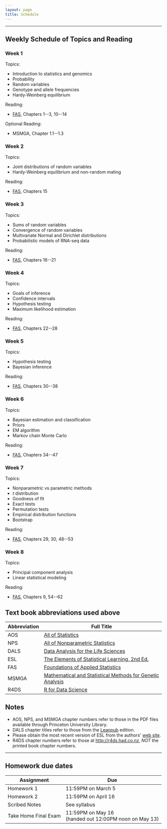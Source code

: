 ```yaml
---
layout: page
title: Schedule
---
```


---

## Weekly Schedule of Topics and Reading

### Week 1

Topics:  

- Introduction to statistics and genomics
- Probability
- Random variables
- Genotype and allele frequencies
- Hardy-Weinberg equilibrium

Reading:  

- [FAS](https://jdstorey.org/fas/index.html), Chapters 1--3, 10--14

Optional Reading:  

- MSMGA, Chapter 1.1--1.3

### Week 2

Topics:  

- Joint distributions of random variables
- Hardy-Weinberg equilibrium and non-random mating

Reading: 

- [FAS](https://jdstorey.org/fas/index.html), Chapters 15


### Week 3

Topics:  

- Sums of random variables
- Convergence of random variables
- Multivariate Normal and Dirichlet distributions
- Probabilistic models of RNA-seq data

Reading: 

- [FAS](https://jdstorey.org/fas/index.html), Chapters 16--21


### Week 4

Topics:  

- Goals of inference
- Confidence intervals
- Hypothesis testing
- Maximum likelihood estimation

Reading: 

- [FAS](https://jdstorey.org/fas/index.html), Chapters 22--28

### Week 5

Topics:  

- Hypothesis testing
- Bayesian inference

Reading: 

- [FAS](https://jdstorey.org/fas/index.html), Chapters 30--38

### Week 6

Topics:  

- Bayesian estimation and classification
- Priors
- EM algorithm
- Markov chain Monte Carlo

Reading: 

- [FAS](https://jdstorey.org/fas/index.html), Chapters 34--47

### Week 7

Topics:  

- Nonparametric vs parametric methods
- *t* distribution
- Goodness of fit
- Exact tests
- Permutation tests
- Empirical distribution functions
- Bootstrap

Reading: 

- [FAS](https://jdstorey.org/fas/index.html), Chapters 29, 30, 48--53

### Week 8

Topics:  

- Principal component analysis
- Linear statistical modeling

Reading: 

- [FAS](https://jdstorey.org/fas/index.html), Chapters 9, 54--62


## Text book abbreviations used above

| Abbreviation | Full Title |
| ---- | ---------- |
AOS | [All of Statistics](https://pulsearch.princeton.edu/catalog/8865289)
NPS | [All of Nonparametric Statistics](https://pulsearch.princeton.edu/catalog/6402948)
DALS | [Data Analysis for the Life Sciences](https://leanpub.com/dataanalysisforthelifesciences)
ESL | [The Elements of Statistical Learning, 2nd Ed.](http://statweb.stanford.edu/~tibs/ElemStatLearn/)
FAS | [Foundations of Applied Statistics](https://jdstorey.github.io/fas/)
MSMGA | [Mathematical and Statistical Methods for Genetic Analysis](https://catalog.princeton.edu/catalog/1170367)
R4DS | [R for Data Science](http://r4ds.had.co.nz)

## Notes

- AOS, NPS, and MSMGA chapter numbers refer to those in the PDF files available through Princeton University Library.
- DALS chapter titles refer to those from the [Leanpub](https://leanpub.com/dataanalysisforthelifesciences) edition.
- Please obtain the most recent version of ESL from the authors' [web site](http://statweb.stanford.edu/~tibs/ElemStatLearn/).
- R4DS chapter numbers refer to those at <http://r4ds.had.co.nz>, *NOT* the printed book chapter numbers.

---

## Homework due dates

| Assignment    | Due | 
| --------------|---------------------|
| Homework 1    | 11:59PM on March 5  |
| Homework 2    | 11:59PM on April 16   | 
| Scribed Notes | See syllabus |
| Take Home Final Exam | 11:59PM on May 16 <br> (handed out 12:00PM noon on May 13)   |

